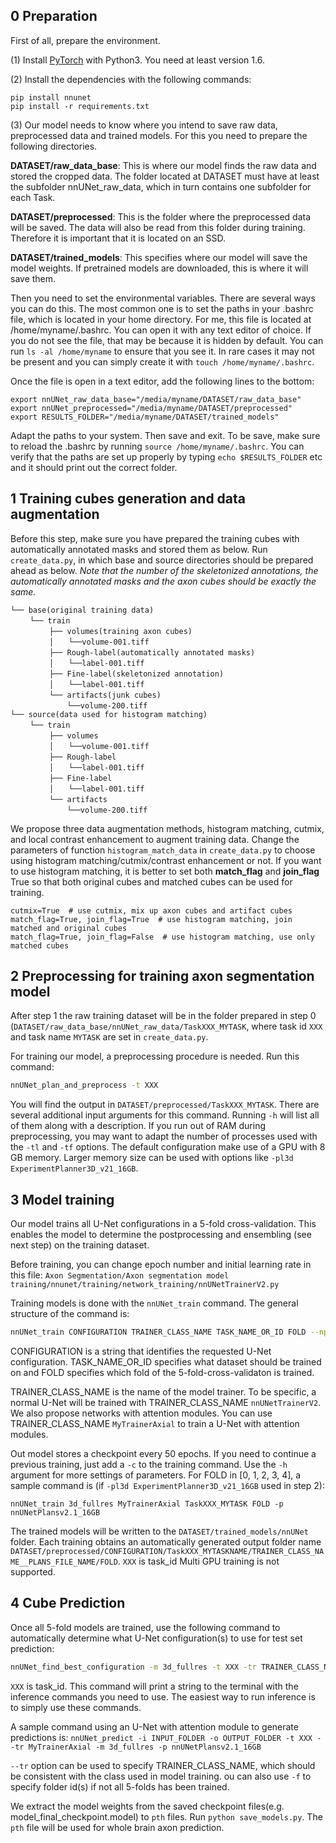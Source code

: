 ## 0 Preparation
First of all, prepare the environment. 

(1) Install [PyTorch](https://pytorch.org/get-started/locally/) with Python3. You need at least version 1.6.

(2) Install the dependencies with the following commands: 
```
pip install nnunet
pip install -r requirements.txt
```
(3) Our model needs to know where you intend to save raw data, preprocessed data and trained models. For this you need to 
prepare the following directories.

**DATASET/raw_data_base**: This is where our model finds the raw data and stored the cropped data. The folder located at 
DATASET must have at least the subfolder nnUNet_raw_data, which in turn contains one subfolder for each Task. 

**DATASET/preprocessed**: This is the folder where the preprocessed data will be saved. The data will also be read from 
this folder during training. Therefore it is important that it is located on an SSD.

**DATASET/trained_models**: This specifies where our model will save the model weights. If pretrained models are downloaded, this 
is where it will save them.

Then you need to set the environmental variables. There are several ways you can do this. The most common one is to set the paths in your .bashrc file, which is located 
in your home directory. For me, this file is located at /home/myname/.bashrc. You can open it with any text editor of 
choice. If you do not see the file, that may be because it is hidden by default. You can run `ls -al /home/myname` to 
ensure that you see it. In rare cases it may not be present and you can simply create it with `touch /home/myname/.bashrc`.

Once the file is open in a text editor, add the following lines to the bottom:
```
export nnUNet_raw_data_base="/media/myname/DATASET/raw_data_base"
export nnUNet_preprocessed="/media/myname/DATASET/preprocessed"
export RESULTS_FOLDER="/media/myname/DATASET/trained_models"
```
Adapt the paths to your system. Then save and exit. To be save, make sure to reload the .bashrc by running `source /home/myname/.bashrc`. 
You can verify that the paths are set up properly by typing `echo $RESULTS_FOLDER` etc and it should print out the correct folder.

## 1 Training cubes generation and data augmentation
Before this step, make sure you have prepared the training cubes with automatically annotated masks and stored them as below.
Run `create_data.py`, in which base and source directories should be prepared ahead as below. *Note that the number of 
the skeletonized annotations, the automatically annotated masks and the axon cubes should be exactly the same.*
```
└── base(original training data)
　　 └── train
　 　 　　├── volumes(training axon cubes)
　　  　　│　　└──volume-001.tiff
　　  　　├── Rough-label(automatically annotated masks)
　　 　 　│　　└──label-001.tiff
　　  　　├── Fine-label(skeletonized annotation)
　　 　 　│　　└──label-001.tiff
　　 　 　└── artifacts(junk cubes)
　　 　　　　　└──volume-200.tiff
└── source(data used for histogram matching)
　　 └── train
　 　 　　├── volumes
　　  　　│　　└──volume-001.tiff
　　  　　├── Rough-label
　　 　 　│　　└──label-001.tiff
　　  　　├── Fine-label
　　 　 　│　　└──label-001.tiff
　　 　 　└── artifacts
　　 　　　　　└──volume-200.tiff
```
We propose three data augmentation methods, histogram matching, cutmix, and local contrast enhancement to augment training data. 
Change the parameters of function `histogram_match_data` in `create_data.py` to choose using histogram matching/cutmix/contrast enhancement or 
not. If you want to use histogram matching, it is better to set both **match_flag** and **join_flag** True so that both 
original cubes and matched cubes can be used for training.

```
cutmix=True  # use cutmix, mix up axon cubes and artifact cubes
match_flag=True, join_flag=True  # use histogram matching, join matched and original cubes
match_flag=True, join_flag=False  # use histogram matching, use only matched cubes
```
## 2 Preprocessing for training axon segmentation model
After step 1 the raw training dataset will be in the folder prepared in step 0 (`DATASET/raw_data_base/nnUNet_raw_data/TaskXXX_MYTASK`, 
where task id `XXX` and task name `MYTASK` are set in `create_data.py`. 

For training our model, a preprocessing procedure is needed. Run this command:
```bash
nnUNet_plan_and_preprocess -t XXX
```
You will find the output in `DATASET/preprocessed/TaskXXX_MYTASK`. 
There are several additional input arguments for this command. Running `-h` will list all of them 
along with a description. If you run out of RAM during preprocessing, you may want to adapt the number of processes 
used with the `-tl` and `-tf` options. The default configuration make use of a GPU with 8 GB memory. Larger memory size 
can be used with options like `-pl3d ExperimentPlanner3D_v21_16GB`.

## 3 Model training
Our model trains all U-Net configurations in a 5-fold cross-validation. This enables the model to determine the 
postprocessing and ensembling (see next step) on the training dataset. 

Before training, you can change epoch number and initial learning rate in this file: `Axon Segmentation/Axon segmentation model training/nnunet/training/network_training/nnUNetTrainerV2.py`

Training models is done with the `nnUNet_train` command. The general structure of the command is:

```bash
nnUNet_train CONFIGURATION TRAINER_CLASS_NAME TASK_NAME_OR_ID FOLD --npz (additional options)
```
CONFIGURATION is a string that identifies the requested U-Net configuration. TASK_NAME_OR_ID specifies what dataset should 
be trained on and FOLD specifies which fold of the 5-fold-cross-validaton is trained. 

TRAINER_CLASS_NAME is the name of the model trainer. To be specific, a normal U-Net will be trained with TRAINER_CLASS_NAME 
`nnUNetTrainerV2`. 
We also propose networks with attention modules. You can use TRAINER_CLASS_NAME `MyTrainerAxial` to train a U-Net with attention modules. 

Out model stores a checkpoint every 50 epochs. If you need to continue a previous training, just add a `-c` to the 
training command. Use the `-h` argument for more settings of parameters. 
For FOLD in [0, 1, 2, 3, 4], a sample command is (if `-pl3d ExperimentPlanner3D_v21_16GB` used in step 2): 

```
nnUNet_train 3d_fullres MyTrainerAxial TaskXXX_MYTASK FOLD -p nnUNetPlansv2.1_16GB
```
The trained models will be written to the `DATASET/trained_models/nnUNet` folder. Each training obtains an automatically generated 
output folder name `DATASET/preprocessed/CONFIGURATION/TaskXXX_MYTASKNAME/TRAINER_CLASS_NAME__PLANS_FILE_NAME/FOLD`.  `XXX` is task_id
Multi GPU training is not supported.

## 4 Cube Prediction
Once all 5-fold models are trained, use the following command to automatically determine what 
U-Net configuration(s) to use for test set prediction:

```bash
nnUNet_find_best_configuration -m 3d_fullres -t XXX -tr TRAINER_CLASS_NAME
```
 `XXX` is task_id. This command will print a string to the terminal with the inference commands you need to use. 
The easiest way to run inference is to simply use these commands. 

A sample command using an U-Net with attention module to generate predictions is: 
`
nnUNet_predict -i INPUT_FOLDER -o OUTPUT_FOLDER -t XXX --tr MyTrainerAxial -m 3d_fullres -p nnUNetPlansv2.1_16GB
`

`--tr` option can be used to specify TRAINER_CLASS_NAME, which should be consistent with the class used in model training. ou can also use `-f` to specify folder id(s) if not all 5-folds has been trained. 

We extract the model weights from the saved checkpoint files(e.g. model_final_checkpoint.model) to `pth` files.
Run `python save_models.py`. The `pth` file will be used for whole brain axon prediction.
